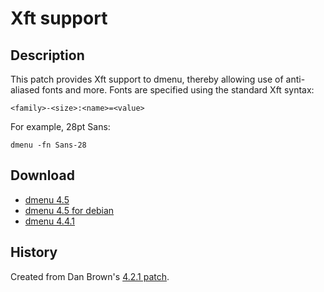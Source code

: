 Xft support
===========

Description
-----------

This patch provides Xft support to dmenu, thereby allowing use of 
anti-aliased fonts and more.  Fonts are specified using the standard 
Xft syntax:

	<family>-<size>:<name>=<value>

For example, 28pt Sans:

	dmenu -fn Sans-28

Download
--------

* [dmenu 4.5](dmenu-4.5-xft.diff)
* [dmenu 4.5 for debian](dmenu-4.5-xft-debian.diff)
* [dmenu 4.4.1](dmenu-4.4.1-xft.diff)

History
------

Created from Dan Brown's [4.2.1 patch](http://lists.suckless.org/dev/1011/6474.html).
